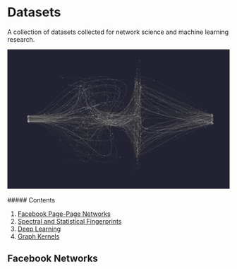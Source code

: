 # Datasets

A collection of datasets collected for network science and machine learning research.

<p align="center">
  <img width="800" src="field.png">
</p>
##### Contents  

1. [Facebook Page-Page Networks](#facebook-networks)  
2. [Spectral and Statistical Fingerprints](#spectral-and-statistical-fingerprints)
3. [Deep Learning](#deep-learning)  
4. [Graph Kernels](#graph-kernels)  

## Facebook Networks
